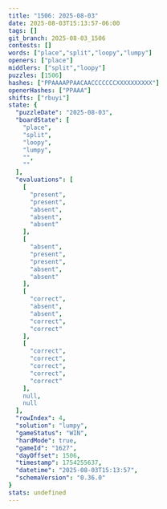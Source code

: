 ```yaml
---
title: "1506: 2025-08-03"
date: 2025-08-03T15:13:57-06:00
tags: []
git_branch: 2025-08-03_1506
contests: []
words: ["place","split","loopy","lumpy"]
openers: ["place"]
middlers: ["split","loopy"]
puzzles: [1506]
hashes: ["PPAAAAPPAACAACCCCCCCXXXXXXXXXX"]
openerHashes: ["PPAAA"]
shifts: ["rbuyi"]
state: {
  "puzzleDate": "2025-08-03",
  "boardState": [
    "place",
    "split",
    "loopy",
    "lumpy",
    "",
    ""
  ],
  "evaluations": [
    [
      "present",
      "present",
      "absent",
      "absent",
      "absent"
    ],
    [
      "absent",
      "present",
      "present",
      "absent",
      "absent"
    ],
    [
      "correct",
      "absent",
      "absent",
      "correct",
      "correct"
    ],
    [
      "correct",
      "correct",
      "correct",
      "correct",
      "correct"
    ],
    null,
    null
  ],
  "rowIndex": 4,
  "solution": "lumpy",
  "gameStatus": "WIN",
  "hardMode": true,
  "gameId": "1627",
  "dayOffset": 1506,
  "timestamp": 1754255637,
  "datetime": "2025-08-03T15:13:57",
  "schemaVersion": "0.36.0"
}
stats: undefined
---
```

<!-- more -->

